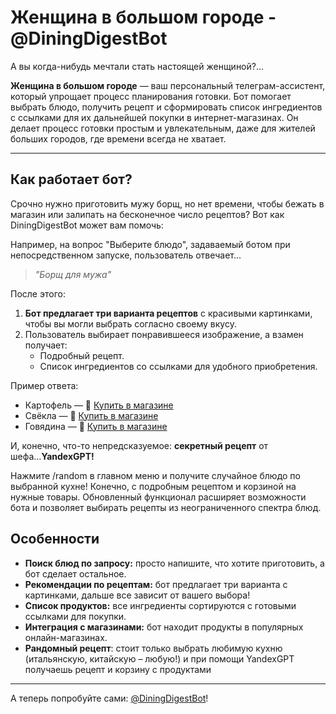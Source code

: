 # Женщина в большом городе - @DiningDigestBot

А вы когда-нибудь мечтали стать настоящей женщиной?...

**Женщина в большом городе** — ваш персональный телеграм-ассистент, который упрощает процесс планирования готовки. Бот помогает выбрать блюдо, получить рецепт и сформировать список ингредиентов с ссылками для их дальнейшей покупки в интернет-магазинах. Он делает процесс готовки простым и увлекательным, даже для жителей больших городов, где времени всегда не хватает.

---

## Как работает бот?

Срочно нужно приготовить мужу борщ, но нет времени, чтобы бежать в магазин или залипать на бесконечное число рецептов? Вот как DiningDigestBot может вам помочь:

Например, на вопрос "Выберите блюдо", задаваемый ботом при непосредственном запуске, пользователь отвечает...

> *"Борщ для мужа"*

После этого:

1. **Бот предлагает три варианта рецептов** с красивыми картинками, чтобы вы могли выбрать согласно своему вкусу.
2. Пользователь выбирает понравившееся изображение, а взамен получает:
   - Подробный рецепт.
   - Список ингредиентов со ссылками для удобного приобретения.

Пример ответа:
- Картофель — 🛒 [Купить в магазине](#)
- Свёкла — 🛒 [Купить в магазине](#)
- Говядина — 🛒 [Купить в магазине](#)

И, конечно, что-то непредсказуемое: **секретный рецепт** от шефа...**YandexGPT!**

Нажмите /random в главном меню и получите случайное блюдо по выбранной кухне! Конечно, с подробным рецептом и корзиной на нужные товары. Обновленный функционал расширяет возможности бота и позволяет выбирать рецепты из неограниченного спектра блюд.

## Особенности

- **Поиск блюд по запросу:** просто напишите, что хотите приготовить, а бот сделает остальное.
- **Рекомендации по рецептам:** бот предлагает три варианта с картинками, дальше все зависит от вашего выбора!
- **Список продуктов:** все ингредиенты сортируются с готовыми ссылками для покупки.
- **Интеграция с магазинами:** бот находит продукты в популярных онлайн-магазинах.
- **Рандомный рецепт**: стоит только выбрать любимую кухню (итальянскую, китайскую – любую!) и при помощи YandexGPT получаешь рецепт и корзину с продуктами


---

А теперь попробуйте сами: [@DiningDigestBot](https://t.me/DiningDigestBot)!

